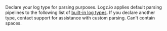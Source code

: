 Declare your log type for parsing purposes. Logz.io applies default parsing pipelines to the following list of [built-in log types](https://docs.logz.io/user-guide/log-shipping/built-in-log-types.html). If you declare another type, contact support for assistance with custom parsing. Can't contain spaces.
